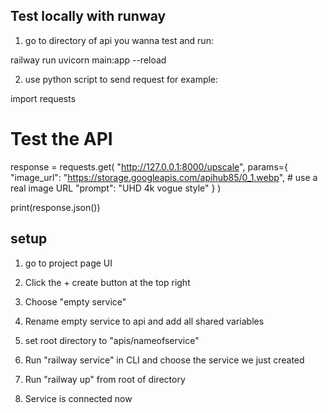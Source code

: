 ## Test locally with runway

1. go to directory of api you wanna test and run:

railway run uvicorn main:app --reload

2. use python script to send request for example:

import requests

# Test the API
response = requests.get(
    "http://127.0.0.1:8000/upscale",
    params={
        "image_url": "https://storage.googleapis.com/apihub85/0_1.webp",  # use a real image URL
        "prompt": "UHD 4k vogue style"
    }
)

print(response.json())

## setup  

1. go to project page UI

2. Click the + create button at the top right

3. Choose "empty service"

4. Rename empty service to api and add all shared variables

5. set root directory to "apis/nameofservice"

5. Run "railway service" in CLI and choose the service we just created

6. Run "railway up" from root of directory

7. Service is connected now